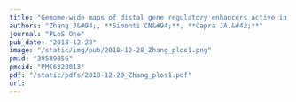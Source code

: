 ```yaml
---
title: "Genome-wide maps of distal gene regulatory enhancers active in the human placenta"
authors: "Zhang J&#94;, **Simonti CN&#94;**, **Capra JA.&#42;**"
journal: "PLoS One"
pub_date: "2018-12-28"
image: "/static/img/pub/2018-12-28_Zhang_plos1.png"
pmid: "30589856"
pmcid: "PMC6320013"
pdf: "/static/pdfs/2018-12-28_Zhang_plos1.pdf"
url: 
---
```

